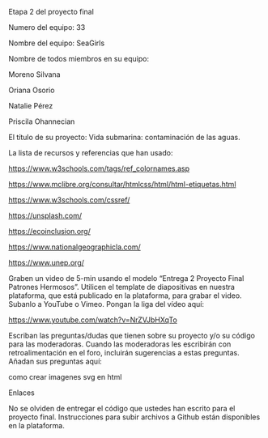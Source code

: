 Etapa 2 del proyecto final

Numero del equipo: 33

Nombre del equipo: SeaGirls

Nombre de todos miembros en su equipo:

Moreno Silvana

Oriana Osorio

Natalie Pérez

Priscila Ohannecian

El título de su proyecto: Vida submarina: contaminación de las aguas.

La lista de recursos y referencias que han usado:

https://www.w3schools.com/tags/ref_colornames.asp

https://www.mclibre.org/consultar/htmlcss/html/html-etiquetas.html

https://www.w3schools.com/cssref/

https://unsplash.com/

https://ecoinclusion.org/

https://www.nationalgeographicla.com/

https://www.unep.org/

Graben un video de 5-min usando el modelo “Entrega 2 Proyecto Final Patrones Hermosos”. Utilicen el template de diapositivas en nuestra plataforma, que está publicado en la plataforma, para grabar el video. Subanlo a YouTube o Vimeo. Pongan la liga del vídeo aquí:

https://www.youtube.com/watch?v=NrZVJbHXqTo

Escriban las preguntas/dudas que tienen sobre su proyecto y/o su código para las moderadoras. Cuando las moderadoras les escribirán con retroalimentación en el foro, incluirán sugerencias a estas preguntas. Añadan sus preguntas aquí:

como crear imagenes svg en html

Enlaces

No se olviden de entregar el código que ustedes han escrito para el proyecto final. Instrucciones para subir archivos a Github están disponibles en la plataforma.
